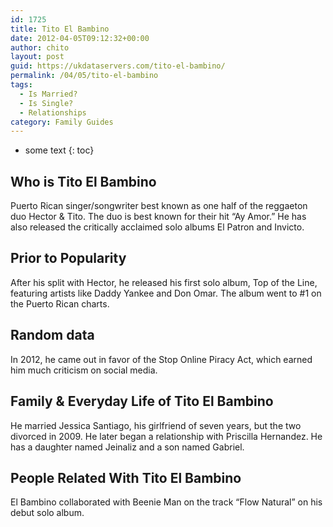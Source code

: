 ```yaml
---
id: 1725
title: Tito El Bambino
date: 2012-04-05T09:12:32+00:00
author: chito
layout: post
guid: https://ukdataservers.com/tito-el-bambino/
permalink: /04/05/tito-el-bambino
tags:
  - Is Married?
  - Is Single?
  - Relationships
category: Family Guides
---
```


* some text
{: toc}
          
          
## Who is  Tito El Bambino
                  
                  
                  
Puerto Rican singer/songwriter best known as one half of the reggaeton duo Hector & Tito. The duo is best known for their hit &#8220;Ay Amor.&#8221; He has also released the critically acclaimed solo albums El Patron and Invicto.
                  
                
                
                
## Prior to Popularity 
                  
                  
                  
After his split with Hector, he released his first solo album, Top of the Line, featuring artists like Daddy Yankee and Don Omar. The album went to #1 on the Puerto Rican charts.
                  
                
                
                
## Random data 
                  
                  
                  
In 2012, he came out in favor of the Stop Online Piracy Act, which earned him much criticism on social media.
                  
                
                
                
## Family & Everyday Life of Tito El Bambino
                  
                  
                  
He married Jessica Santiago, his girlfriend of seven years, but the two divorced in 2009. He later began a relationship with Priscilla Hernandez. He has a daughter named Jeinaliz and a son named Gabriel.
                  
                
                
                
## People Related With  Tito El Bambino
                  
                  
                  
El Bambino collaborated with Beenie Man on the track &#8220;Flow Natural&#8221; on his debut solo album.
                  
                
              
            
          
          
          
    
    
  
